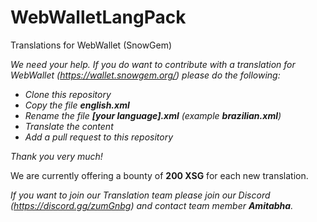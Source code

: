 # WebWalletLangPack
Translations for WebWallet (SnowGem)

_We need your help. If you do want to contribute with a translation for WebWallet (https://wallet.snowgem.org/) please do the following:_
* _Clone this repository_
* _Copy the file **english.xml**_
* _Rename the file **[your language].xml** (example **brazilian.xml**)_
* _Translate the content_
* _Add a pull request to this repository_

_Thank you very much!_

We are currently offering a bounty of **200 XSG** for each new translation.

_If you want to join our Translation team please join our Discord (https://discord.gg/zumGnbg) and contact team member **Amitabha**._
